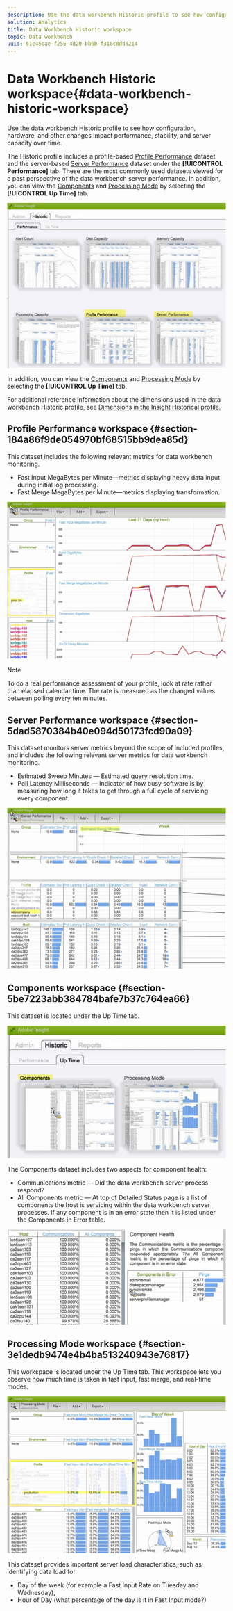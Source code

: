 ```yaml
---
description: Use the data workbench Historic profile to see how configuration, hardware, and other changes impact performance, stability, and server capacity over time.
solution: Analytics
title: Data Workbench Historic workspace
topic: Data workbench
uuid: 61c45cae-f255-4d20-bb6b-f318c8dd8214
---
```


# Data Workbench Historic workspace{#data-workbench-historic-workspace}

Use the data workbench Historic profile to see how configuration, hardware, and other changes impact performance, stability, and server capacity over time.

The Historic profile includes a profile-based [Profile Performance](../../../home/monitoring-installation/monitoring-profiles/monitoring-historical-using.md#section-184a86f9de054970bf68515bb9dea85d) dataset and the server-based [Server Performance](../../../home/monitoring-installation/monitoring-profiles/monitoring-historical-using.md#section-5dad5870384b40e094d50173fcd90a09) dataset under the **[!UICONTROL Performance]** tab. These are the most commonly used datasets viewed for a past perspective of the data workbench server performance. In addition, you can view the [Components](../../../home/monitoring-installation/monitoring-profiles/monitoring-historical-using.md#section-5be7223abb384784bafe7b37c764ea66) and [Processing Mode](../../../home/monitoring-installation/monitoring-profiles/monitoring-historical-using.md#section-5be7223abb384784bafe7b37c764ea66) by selecting the **[!UICONTROL Up Time]** tab.

![](assets/Historic_Performance.png)

In addition, you can view the [Components](../../../home/monitoring-installation/monitoring-profiles/monitoring-historical-using.md#section-5be7223abb384784bafe7b37c764ea66) and [Processing Mode](../../../home/monitoring-installation/monitoring-profiles/monitoring-historical-using.md#section-5be7223abb384784bafe7b37c764ea66) by selecting the **[!UICONTROL Up Time]** tab.

For additional reference information about the dimensions used in the data workbench Historic profile, see [Dimensions in the Insight Historical profile.](../../../home/monitoring-installation/monitoring-appendix/monitoring-historical.md#concept-a42837c9c9274f83ad5bc5a6720f02b0)

## Profile Performance workspace {#section-184a86f9de054970bf68515bb9dea85d}

This dataset includes the following relevant metrics for data workbench monitoring.

* Fast Input MegaBytes per Minute—metrics displaying heavy data input during initial log processing. 
* Fast Merge MegaBytes per Minute—metrics displaying transformation.

![](assets/Historic_Profile_Performance.png)

>[!NOTE]
>
>To do a real performance assessment of your profile, look at rate rather than elapsed calendar time. The rate is measured as the changed values between polling every ten minutes.

## Server Performance workspace {#section-5dad5870384b40e094d50173fcd90a09}

This dataset monitors server metrics beyond the scope of included profiles, and includes the following relevant server metrics for data workbench monitoring.

* Estimated Sweep Minutes — Estimated query resolution time. 
* Poll Latency Milliseconds — Indicator of how busy software is by measuring how long it takes to get through a full cycle of servicing every component.

![](assets/Historic_Server_Performance.png)

## Components workspace {#section-5be7223abb384784bafe7b37c764ea66}

This dataset is located under the Up Time tab.

![](assets/Up_Time.png)

The Components dataset includes two aspects for component health:

* Communications metric — Did the data workbench server process respond? 
* All Components metric — At top of Detailed Status page is a list of components the host is servicing within the data workbench server processes. If any component is in an error state then it is listed under the Components in Error table.

![](assets/Up_Time_components.png)

## Processing Mode workspace {#section-3e1dedb9474e4b4ba513240943e76817}

This workspace is located under the Up Time tab. This workspace lets you observe how much time is taken in fast input, fast merge, and real-time modes. 

![](assets/Up_Time_Processing_mode.png)

This dataset provides important server load characteristics, such as identifying data load for

* Day of the week (for example a Fast Input Rate on Tuesday and Wednesday), 
* Hour of Day (what percentage of the day is it in Fast Input mode?)

